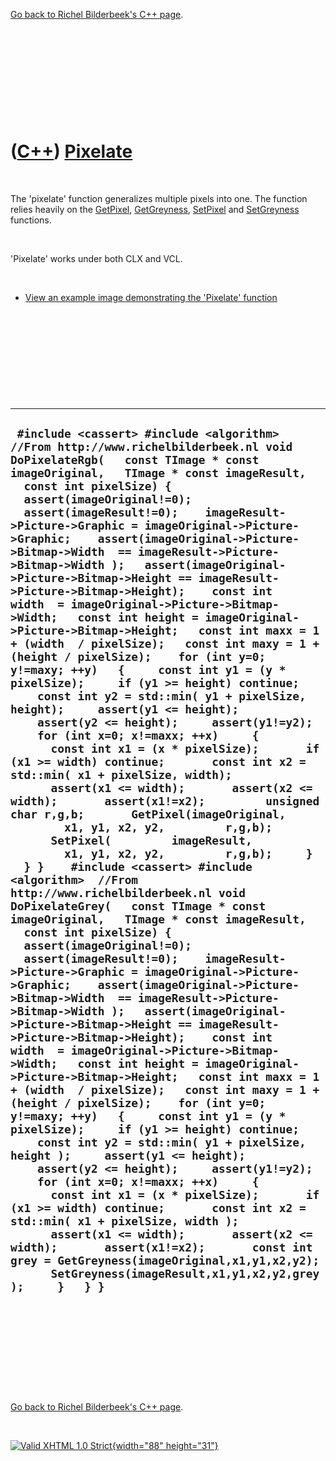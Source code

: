 

[Go back to Richel Bilderbeek's C++ page](Cpp.htm).

 

 

 

 

 

([C++](Cpp.htm)) [Pixelate](CppPixelate.htm)
============================================

 

The 'pixelate' function generalizes multiple pixels into one. The
function relies heavily on the [GetPixel](CppGetPixel.htm),
[GetGreyness](CppGetGreyness.htm), [SetPixel](CppSetPixel.htm) and
[SetGreyness](CppSetGreyness.htm) functions.

 

'Pixelate' works under both CLX and VCL.

 

-   [View an example image demonstrating the 'Pixelate'
    function](CppPixelateExample.PNG)

 

 

 

 

 

  ------------------------------------------------------------------------------------------------------------------------------------------------------------------------------------------------------------------------------------------------------------------------------------------------------------------------------------------------------------------------------------------------------------------------------------------------------------------------------------------------------------------------------------------------------------------------------------------------------------------------------------------------------------------------------------------------------------------------------------------------------------------------------------------------------------------------------------------------------------------------------------------------------------------------------------------------------------------------------------------------------------------------------------------------------------------------------------------------------------------------------------------------------------------------------------------------------------------------------------------------------------------------------------------------------------------------------------------------------------------------------------------------------------------------------------------------------------------------------------------------------------------------------------------------------------------------------------------------------------------------------------------------------------------------------------------------------------------------------------------------------------------------------------------------------------------------------------------------------------------------------------------------------------------------------------------------------------------------------------------------------------------------------------------------------------------------------------------------------------------------------------------------------------------------------------------------------------------------------------------------------------------------------------------------------------------------------------------------------------------------------------------------------------------------------------------------------------------------------------------------------------------------------------------------------------------------------------------------------------------------------------------------------------------------------------------------------------------------------------------------------------------------------------
  ` #include <cassert> #include <algorithm>  //From http://www.richelbilderbeek.nl void DoPixelateRgb(   const TImage * const imageOriginal,   TImage * const imageResult,   const int pixelSize) {   assert(imageOriginal!=0);   assert(imageResult!=0);    imageResult->Picture->Graphic = imageOriginal->Picture->Graphic;    assert(imageOriginal->Picture->Bitmap->Width  == imageResult->Picture->Bitmap->Width );   assert(imageOriginal->Picture->Bitmap->Height == imageResult->Picture->Bitmap->Height);    const int width  = imageOriginal->Picture->Bitmap->Width;   const int height = imageOriginal->Picture->Bitmap->Height;   const int maxx = 1 + (width  / pixelSize);   const int maxy = 1 + (height / pixelSize);    for (int y=0; y!=maxy; ++y)   {     const int y1 = (y * pixelSize);     if (y1 >= height) continue;     const int y2 = std::min( y1 + pixelSize, height);     assert(y1 <= height);     assert(y2 <= height);     assert(y1!=y2);      for (int x=0; x!=maxx; ++x)     {       const int x1 = (x * pixelSize);       if (x1 >= width) continue;       const int x2 = std::min( x1 + pixelSize, width);       assert(x1 <= width);       assert(x2 <= width);       assert(x1!=x2);         unsigned char r,g,b;       GetPixel(imageOriginal,         x1, y1, x2, y2,         r,g,b);       SetPixel(         imageResult,         x1, y1, x2, y2,         r,g,b);     }   } }    #include <cassert> #include <algorithm>  //From http://www.richelbilderbeek.nl void DoPixelateGrey(   const TImage * const imageOriginal,   TImage * const imageResult,   const int pixelSize) {   assert(imageOriginal!=0);   assert(imageResult!=0);    imageResult->Picture->Graphic = imageOriginal->Picture->Graphic;    assert(imageOriginal->Picture->Bitmap->Width  == imageResult->Picture->Bitmap->Width );   assert(imageOriginal->Picture->Bitmap->Height == imageResult->Picture->Bitmap->Height);    const int width  = imageOriginal->Picture->Bitmap->Width;   const int height = imageOriginal->Picture->Bitmap->Height;   const int maxx = 1 + (width  / pixelSize);   const int maxy = 1 + (height / pixelSize);    for (int y=0; y!=maxy; ++y)   {     const int y1 = (y * pixelSize);     if (y1 >= height) continue;     const int y2 = std::min( y1 + pixelSize, height );     assert(y1 <= height);     assert(y2 <= height);     assert(y1!=y2);      for (int x=0; x!=maxx; ++x)     {       const int x1 = (x * pixelSize);       if (x1 >= width) continue;       const int x2 = std::min( x1 + pixelSize, width );       assert(x1 <= width);       assert(x2 <= width);       assert(x1!=x2);       const int grey = GetGreyness(imageOriginal,x1,y1,x2,y2);       SetGreyness(imageResult,x1,y1,x2,y2,grey);     }   } }`
  ------------------------------------------------------------------------------------------------------------------------------------------------------------------------------------------------------------------------------------------------------------------------------------------------------------------------------------------------------------------------------------------------------------------------------------------------------------------------------------------------------------------------------------------------------------------------------------------------------------------------------------------------------------------------------------------------------------------------------------------------------------------------------------------------------------------------------------------------------------------------------------------------------------------------------------------------------------------------------------------------------------------------------------------------------------------------------------------------------------------------------------------------------------------------------------------------------------------------------------------------------------------------------------------------------------------------------------------------------------------------------------------------------------------------------------------------------------------------------------------------------------------------------------------------------------------------------------------------------------------------------------------------------------------------------------------------------------------------------------------------------------------------------------------------------------------------------------------------------------------------------------------------------------------------------------------------------------------------------------------------------------------------------------------------------------------------------------------------------------------------------------------------------------------------------------------------------------------------------------------------------------------------------------------------------------------------------------------------------------------------------------------------------------------------------------------------------------------------------------------------------------------------------------------------------------------------------------------------------------------------------------------------------------------------------------------------------------------------------------------------------------------------------------

 

 

 

 

 

[Go back to Richel Bilderbeek's C++ page](Cpp.htm).



 

[![Valid XHTML 1.0 Strict](valid-xhtml10.png){width="88"
height="31"}](http://validator.w3.org/check?uri=referer)
